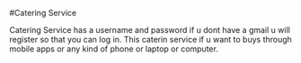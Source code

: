 #Catering Service

Catering Service has a username and password if u dont have a gmail u will register so that
you can log in. This caterin service if u want to buys through mobile apps or any kind of phone or
laptop or computer.
